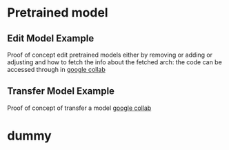 # Pretrained model

## Edit Model Example

Proof of concept edit pretrained models either by removing or adding or adjusting and how to fetch the info about the fetched arch:
the code can be accessed through in <a href ="https://bit.ly/49URiLN" > google collab </a>

## Transfer Model Example

Proof of concept of transfer a model <a href = "https://bit.ly/47rQah2" >google collab </a>

# dummy
